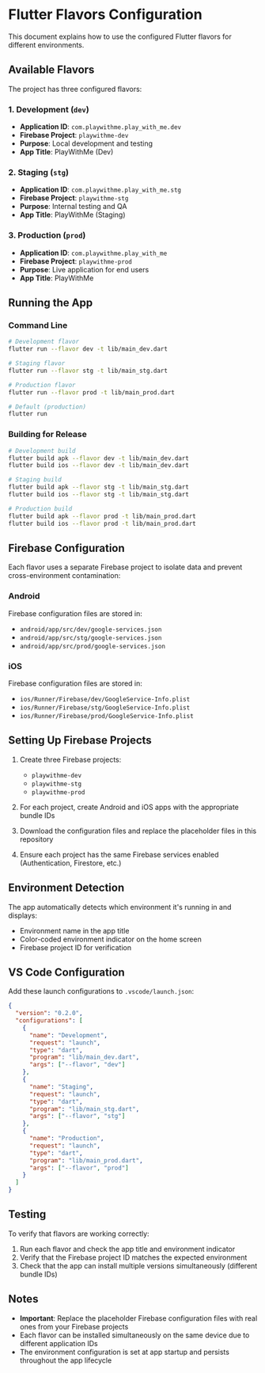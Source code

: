 # Flutter Flavors Configuration

This document explains how to use the configured Flutter flavors for different environments.

## Available Flavors

The project has three configured flavors:

### 1. Development (`dev`)
- **Application ID**: `com.playwithme.play_with_me.dev`
- **Firebase Project**: `playwithme-dev`
- **Purpose**: Local development and testing
- **App Title**: PlayWithMe (Dev)

### 2. Staging (`stg`)
- **Application ID**: `com.playwithme.play_with_me.stg`
- **Firebase Project**: `playwithme-stg`
- **Purpose**: Internal testing and QA
- **App Title**: PlayWithMe (Staging)

### 3. Production (`prod`)
- **Application ID**: `com.playwithme.play_with_me`
- **Firebase Project**: `playwithme-prod`
- **Purpose**: Live application for end users
- **App Title**: PlayWithMe

## Running the App

### Command Line
```bash
# Development flavor
flutter run --flavor dev -t lib/main_dev.dart

# Staging flavor
flutter run --flavor stg -t lib/main_stg.dart

# Production flavor
flutter run --flavor prod -t lib/main_prod.dart

# Default (production)
flutter run
```

### Building for Release
```bash
# Development build
flutter build apk --flavor dev -t lib/main_dev.dart
flutter build ios --flavor dev -t lib/main_dev.dart

# Staging build
flutter build apk --flavor stg -t lib/main_stg.dart
flutter build ios --flavor stg -t lib/main_stg.dart

# Production build
flutter build apk --flavor prod -t lib/main_prod.dart
flutter build ios --flavor prod -t lib/main_prod.dart
```

## Firebase Configuration

Each flavor uses a separate Firebase project to isolate data and prevent cross-environment contamination:

### Android
Firebase configuration files are stored in:
- `android/app/src/dev/google-services.json`
- `android/app/src/stg/google-services.json`
- `android/app/src/prod/google-services.json`

### iOS
Firebase configuration files are stored in:
- `ios/Runner/Firebase/dev/GoogleService-Info.plist`
- `ios/Runner/Firebase/stg/GoogleService-Info.plist`
- `ios/Runner/Firebase/prod/GoogleService-Info.plist`

## Setting Up Firebase Projects

1. Create three Firebase projects:
   - `playwithme-dev`
   - `playwithme-stg`
   - `playwithme-prod`

2. For each project, create Android and iOS apps with the appropriate bundle IDs

3. Download the configuration files and replace the placeholder files in this repository

4. Ensure each project has the same Firebase services enabled (Authentication, Firestore, etc.)

## Environment Detection

The app automatically detects which environment it's running in and displays:
- Environment name in the app title
- Color-coded environment indicator on the home screen
- Firebase project ID for verification

## VS Code Configuration

Add these launch configurations to `.vscode/launch.json`:

```json
{
  "version": "0.2.0",
  "configurations": [
    {
      "name": "Development",
      "request": "launch",
      "type": "dart",
      "program": "lib/main_dev.dart",
      "args": ["--flavor", "dev"]
    },
    {
      "name": "Staging",
      "request": "launch",
      "type": "dart",
      "program": "lib/main_stg.dart",
      "args": ["--flavor", "stg"]
    },
    {
      "name": "Production",
      "request": "launch",
      "type": "dart",
      "program": "lib/main_prod.dart",
      "args": ["--flavor", "prod"]
    }
  ]
}
```

## Testing

To verify that flavors are working correctly:

1. Run each flavor and check the app title and environment indicator
2. Verify that the Firebase project ID matches the expected environment
3. Check that the app can install multiple versions simultaneously (different bundle IDs)

## Notes

- **Important**: Replace the placeholder Firebase configuration files with real ones from your Firebase projects
- Each flavor can be installed simultaneously on the same device due to different application IDs
- The environment configuration is set at app startup and persists throughout the app lifecycle
